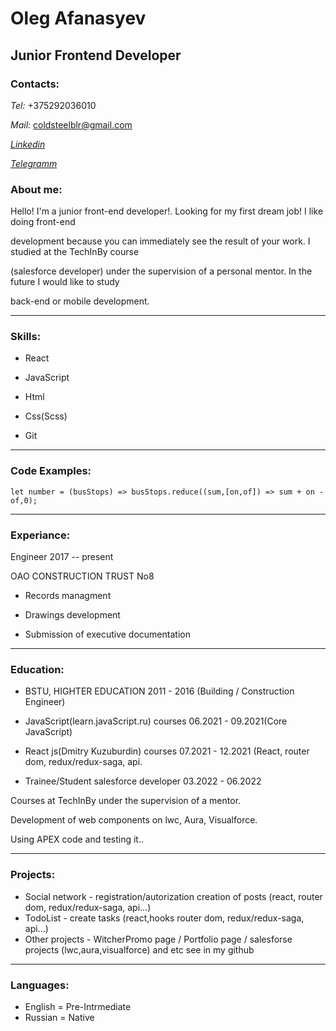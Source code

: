 # Oleg Afanasyev
## Junior Frontend Developer

### Contacts:
*Tel:* +375292036010

*Mail:* coldsteelblr@gmail.com

*[Linkedin](https://www.linkedin.com/in/earn1ll/)*

*[Telegramm](https://t.me/Elessar_blr)*

### About me:

Hello! I'm a junior front-end developer!. Looking for my first dream job! I like doing front-end

development because you can immediately see the result of your work. I studied at the TechInBy course

(salesforce developer) under the supervision of a personal mentor. In the future I would like to study

back-end or mobile development.
****************
### Skills:

* React

* JavaScript

* Html 

* Css(Scss) 

* Git 
****************
### Code Examples:
```
let number = (busStops) => busStops.reduce((sum,[on,of]) => sum + on - of,0);
```
****************
### Experiance:
Engineer 2017 -- present

ОAO CONSTRUCTION TRUST No8

* Records managment

* Drawings development

* Submission of executive documentation
****************
### Education:
* BSTU, HIGHTER EDUCATION 2011 - 2016
(Building / Construction Engineer)

* JavaScript(learn.javaScript.ru) courses 06.2021 - 09.2021(Core JavaScript)

* React js(Dmitry Kuzuburdin) courses 07.2021 - 12.2021
(React, router dom, redux/redux-saga, api.

* Trainee/Student salesforce developer 03.2022 - 06.2022

Сourses at TechInBy under the supervision of a mentor.

Development of web components on lwc, Aura, Visualforce.

Using APEX code and testing it..
****************
### Projects:
* Social network - registration/autorization creation of posts
(react, router dom, redux/redux-saga, api...)
* TodoList - create tasks (react,hooks router dom,
redux/redux-saga, api...)
* Other projects - WitcherPromo page / Portfolio page /
salesforse projects (lwc,aura,visualforce) and etc see in my
github
****************
### Languages:
 * English = Pre-Intrmediate
 * Russian = Native